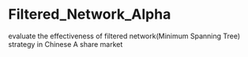 # Filtered_Network_Alpha
evaluate the effectiveness of filtered network(Minimum Spanning Tree) strategy in Chinese A share market
